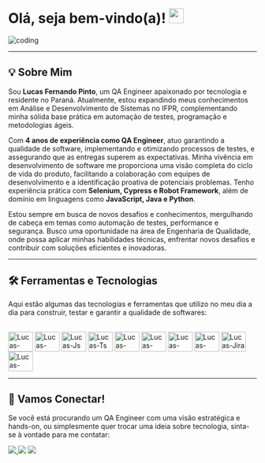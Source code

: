 <h1>Olá, seja bem-vindo(a)! <img src="https://media.giphy.com/media/hvRJCLFzcasrR4ia7z/giphy.gif" width="30px"></h1>

![coding](https://i.imgur.com/1ZvVkDc.gif)

---

## 💡 Sobre Mim

Sou **Lucas Fernando Pinto**, um QA Engineer apaixonado por tecnologia e residente no Paraná. Atualmente, estou expandindo meus conhecimentos em Análise e Desenvolvimento de Sistemas no IFPR, complementando minha sólida base prática em automação de testes, programação e metodologias ágeis.

Com **4 anos de experiência como QA Engineer**, atuo garantindo a qualidade de software, implementando e otimizando processos de testes, e assegurando que as entregas superem as expectativas. Minha vivência em desenvolvimento de software me proporciona uma visão completa do ciclo de vida do produto, facilitando a colaboração com equipes de desenvolvimento e a identificação proativa de potenciais problemas. Tenho experiência prática com **Selenium, Cypress e Robot Framework**, além de domínio em linguagens como **JavaScript, Java e Python**.

Estou sempre em busca de novos desafios e conhecimentos, mergulhando de cabeça em temas como automação de testes, performance e segurança. Busco uma oportunidade na área de Engenharia de Qualidade, onde possa aplicar minhas habilidades técnicas, enfrentar novos desafios e contribuir com soluções eficientes e inovadoras.

---

## 🛠️ Ferramentas e Tecnologias

Aqui estão algumas das tecnologias e ferramentas que utilizo no meu dia a dia para construir, testar e garantir a qualidade de softwares:

<div style="display: inline_block"><br>
  <img align="center" alt="Lucas-Java" height="40" width="50" src="https://cdn.jsdelivr.net/gh/devicons/devicon/icons/java/java-original.svg">
  <img align="center" alt="Lucas-Python" height="40" width="50" src="https://cdn.jsdelivr.net/gh/devicons/devicon/icons/python/python-original.svg">
  <img align="center" alt="Lucas-Js" height="40" width="50" src="https://cdn.jsdelivr.net/gh/devicons/devicon/icons/javascript/javascript-plain.svg">
  <img align="center" alt="Lucas-Ts" height="40" width="50" src="https://cdn.jsdelivr.net/gh/devicons/devicon/icons/typescript/typescript-plain.svg">
  <img align="center" alt="Lucas-Cypress" height="40" width="50" src="https://cdn.jsdelivr.net/gh/devicons/devicon/icons/cypressio/cypressio-original.svg">
  <img align="center" alt="Lucas-Selenium" height="40" width="50" src="https://cdn.jsdelivr.net/gh/devicons/devicon/icons/selenium/selenium-original.svg">
  <img align="center" alt="Lucas-Playwright" height="40" width="50" src="https://cdn.jsdelivr.net/gh/devicons/devicon/icons/playwright/playwright-original.svg">
  <img align="center" alt="Lucas-Postman" height="40" width="50" src="https://www.vectorlogo.zone/logos/getpostman/getpostman-icon.svg">
  <img align="center" alt="Lucas-Jira" height="40" width="50" src="https://cdn.jsdelivr.net/gh/devicons/devicon/icons/jira/jira-original.svg">
  <img align="center" alt="Lucas-GitHub" height="40" width="50" src="https://cdn.jsdelivr.net/gh/devicons/devicon/icons/github/github-original.svg">
</div>

---

## :speech_balloon: Vamos Conectar!

Se você está procurando um QA Engineer com uma visão estratégica e hands-on, ou simplesmente quer trocar uma ideia sobre tecnologia, sinta-se à vontade para me contatar:

<div>
  <a href="https://www.linkedin.com/in/lucas-fernando-pinto-17aa8420a/" target="_blank"><img src="https://img.shields.io/badge/-LinkedIn-%230077B5?style=for-the-badge&logo=linkedin&logoColor=white" target="_blank"</a>
  <a href="https://instagram.com/_lucasfpinto" target="_blank"><img src="https://img.shields.io/badge/-Instagram-%23E4405F?style=for-the-badge&logo=instagram&logoColor=white" target="_blank"></a>
  <a href = "mailto:lucas.fernando.p7@gmail.com"><img src="https://img.shields.io/badge/Gmail-D14836?style=for-the-badge&logo=gmail&logoColor=white" target="_blank"></a>
</div>
